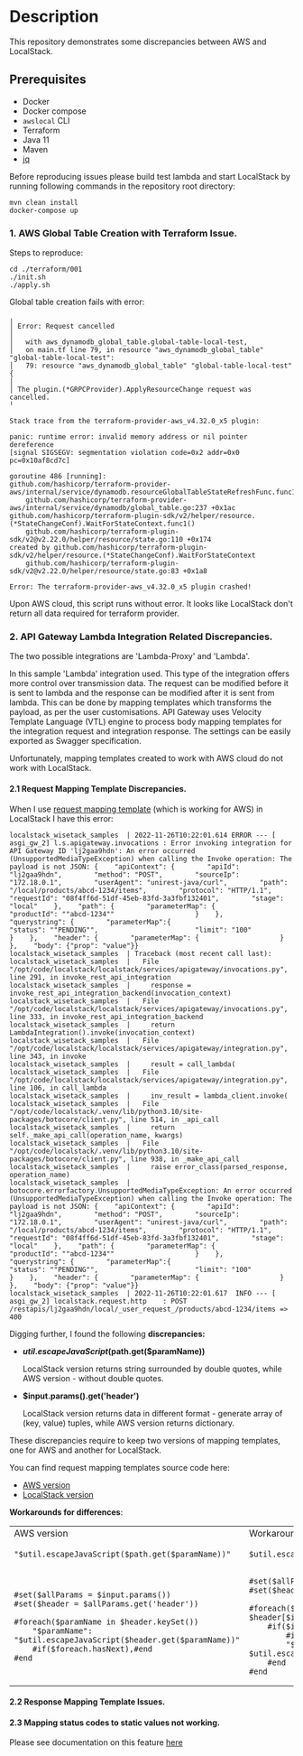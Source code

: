 # Description

This repository demonstrates some discrepancies between AWS and LocalStack.

## Prerequisites

* Docker
* Docker compose
* `awslocal` CLI
* Terraform
* Java 11
* Maven
* [jq](https://stedolan.github.io/jq/)

Before reproducing issues please build test lambda and start LocalStack by running 
following commands in the repository root directory:

```shell
mvn clean install
docker-compose up
```

### 1. AWS Global Table Creation with Terraform Issue.

Steps to reproduce:

```shell
cd ./terraform/001
./init.sh
./apply.sh
```

Global table creation fails with error:

```shell
╷
│ Error: Request cancelled
│
│   with aws_dynamodb_global_table.global-table-local-test,
│   on main.tf line 79, in resource "aws_dynamodb_global_table" "global-table-local-test":
│   79: resource "aws_dynamodb_global_table" "global-table-local-test" {
│
│ The plugin.(*GRPCProvider).ApplyResourceChange request was cancelled.
╵

Stack trace from the terraform-provider-aws_v4.32.0_x5 plugin:

panic: runtime error: invalid memory address or nil pointer dereference
[signal SIGSEGV: segmentation violation code=0x2 addr=0x0 pc=0x10af8cd7c]

goroutine 486 [running]:
github.com/hashicorp/terraform-provider-aws/internal/service/dynamodb.resourceGlobalTableStateRefreshFunc.func1()
	github.com/hashicorp/terraform-provider-aws/internal/service/dynamodb/global_table.go:237 +0x1ac
github.com/hashicorp/terraform-plugin-sdk/v2/helper/resource.(*StateChangeConf).WaitForStateContext.func1()
	github.com/hashicorp/terraform-plugin-sdk/v2@v2.22.0/helper/resource/state.go:110 +0x174
created by github.com/hashicorp/terraform-plugin-sdk/v2/helper/resource.(*StateChangeConf).WaitForStateContext
	github.com/hashicorp/terraform-plugin-sdk/v2@v2.22.0/helper/resource/state.go:83 +0x1a8

Error: The terraform-provider-aws_v4.32.0_x5 plugin crashed!
```

Upon AWS cloud, this script runs without error. It looks like LocalStack don't return all data 
required for terraform provider.  

### 2. API Gateway Lambda Integration Related Discrepancies.

The two possible integrations are 'Lambda-Proxy' and 'Lambda'. 

In this sample 'Lambda' integration used. This type of the integration offers more control 
over transmission data. The request can be modified before it is sent to lambda and the 
response can be modified after it is sent from lambda. This can be done by mapping templates 
which transforms the payload, as per the user customisations. API Gateway uses Velocity
Template Language (VTL) engine to process body mapping templates for the integration request
and integration response. The settings can be easily exported as Swagger specification.

Unfortunately, mapping templates created to work with AWS cloud do not work with LocalStack.

#### 2.1 Request Mapping Template Discrepancies.

When I use [request mapping template](./terraform/002/request-template-aws.vm) (which is working for AWS) in LocalStack I have this error:

```shell
localstack_wisetack_samples  | 2022-11-26T10:22:01.614 ERROR --- [   asgi_gw_2] l.s.apigateway.invocations : Error invoking integration for API Gateway ID 'lj2gaa9hdn': An error occurred (UnsupportedMediaTypeException) when calling the Invoke operation: The payload is not JSON: {    "apiContext": {        "apiId": "lj2gaa9hdn",        "method": "POST",        "sourceIp": "172.18.0.1",        "userAgent": "unirest-java/curl",        "path": "/local/products/abcd-1234/items",        "protocol": "HTTP/1.1",        "requestId": "08f4ff6d-51df-45eb-83fd-3a3fbf132401",        "stage": "local"    },    "path": {        "parameterMap": {                        "productId": ""abcd-1234""                    }    },    "querystring": {        "parameterMap":{                        "status": ""PENDING"",                        "limit": "100"                    }    },    "header": {        "parameterMap": {                    }    },    "body": {"prop": "value"}}
localstack_wisetack_samples  | Traceback (most recent call last):
localstack_wisetack_samples  |   File "/opt/code/localstack/localstack/services/apigateway/invocations.py", line 291, in invoke_rest_api_integration
localstack_wisetack_samples  |     response = invoke_rest_api_integration_backend(invocation_context)
localstack_wisetack_samples  |   File "/opt/code/localstack/localstack/services/apigateway/invocations.py", line 333, in invoke_rest_api_integration_backend
localstack_wisetack_samples  |     return LambdaIntegration().invoke(invocation_context)
localstack_wisetack_samples  |   File "/opt/code/localstack/localstack/services/apigateway/integration.py", line 343, in invoke
localstack_wisetack_samples  |     result = call_lambda(
localstack_wisetack_samples  |   File "/opt/code/localstack/localstack/services/apigateway/integration.py", line 106, in call_lambda
localstack_wisetack_samples  |     inv_result = lambda_client.invoke(
localstack_wisetack_samples  |   File "/opt/code/localstack/.venv/lib/python3.10/site-packages/botocore/client.py", line 514, in _api_call
localstack_wisetack_samples  |     return self._make_api_call(operation_name, kwargs)
localstack_wisetack_samples  |   File "/opt/code/localstack/.venv/lib/python3.10/site-packages/botocore/client.py", line 938, in _make_api_call
localstack_wisetack_samples  |     raise error_class(parsed_response, operation_name)
localstack_wisetack_samples  | botocore.errorfactory.UnsupportedMediaTypeException: An error occurred (UnsupportedMediaTypeException) when calling the Invoke operation: The payload is not JSON: {    "apiContext": {        "apiId": "lj2gaa9hdn",        "method": "POST",        "sourceIp": "172.18.0.1",        "userAgent": "unirest-java/curl",        "path": "/local/products/abcd-1234/items",        "protocol": "HTTP/1.1",        "requestId": "08f4ff6d-51df-45eb-83fd-3a3fbf132401",        "stage": "local"    },    "path": {        "parameterMap": {                        "productId": ""abcd-1234""                    }    },    "querystring": {        "parameterMap":{                        "status": ""PENDING"",                        "limit": "100"                    }    },    "header": {        "parameterMap": {                    }    },    "body": {"prop": "value"}}
localstack_wisetack_samples  | 2022-11-26T10:22:01.617  INFO --- [   asgi_gw_2] localstack.request.http    : POST /restapis/lj2gaa9hdn/local/_user_request_/products/abcd-1234/items => 400
```

Digging further, I found the following **discrepancies:**

- **$util.escapeJavaScript($path.get($paramName))** 
  
  LocalStack version 
  returns string surrounded by double quotes, while AWS version - without double quotes.
- **$input.params().get('header')** 

  LocalStack version returns data in different format - generate array of (key, value) tuples, while
  AWS version returns dictionary.

These discrepancies require to keep two versions of mapping templates, one for AWS 
and another for LocalStack.

You can find request mapping templates source code here:
- [AWS version](./terraform/002/request-template-aws.vm)
- [LocalStack version](./terraform/002/request-template-local.vm)

**Workarounds for differences**:
<table>
<tr>
<td>AWS version</td>
<td>Workaround for LocalStack</td>
</tr>
<tr>
<td>

```vtl
"$util.escapeJavaScript($path.get($paramName))"
```
</td>
<td>

```vtl
$util.escapeJavaScript($path.get($paramName))
```
</td>
</tr>
<tr>
<td>

```vtl
#set($allParams = $input.params())
#set($header = $allParams.get('header'))

#foreach($paramName in $header.keySet())
    "$paramName": "$util.escapeJavaScript($header.get($paramName))"
    #if($foreach.hasNext),#end
#end
```
</td>
<td>

```vtl
#set($allParams = $input.params())
#set($header = $allParams.get('header'))

#foreach($i in [0..16])#set($item = $header[$i])
    #if($item[0])
        #if($i > 0),#end
        "$item[0]": $util.escapeJavaScript($item[1])
    #end
#end
```
</td>
</tr>
</table>

#### 2.2 Response Mapping Template Issues.

#### 2.3 Mapping status codes to static values not working.

Please see documentation on this feature [here](https://aws.amazon.com/premiumsupport/knowledge-center/api-gateway-status-codes-rest-api/)

 